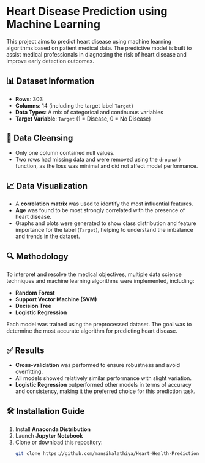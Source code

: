 # Heart Disease Prediction using Machine Learning

This project aims to predict heart disease using machine learning algorithms based on patient medical data. The predictive model is built to assist medical professionals in diagnosing the risk of heart disease and improve early detection outcomes.

## 📊 Dataset Information
- **Rows**: 303  
- **Columns**: 14 (including the target label `Target`)  
- **Data Types**: A mix of categorical and continuous variables  
- **Target Variable**: `Target` (1 = Disease, 0 = No Disease)

## 🧹 Data Cleansing
- Only one column contained null values.
- Two rows had missing data and were removed using the `dropna()` function, as the loss was minimal and did not affect model performance.

## 📈 Data Visualization
- A **correlation matrix** was used to identify the most influential features.
- **Age** was found to be most strongly correlated with the presence of heart disease.
- Graphs and plots were generated to show class distribution and feature importance for the label (`Target`), helping to understand the imbalance and trends in the dataset.

## 🔍 Methodology
To interpret and resolve the medical objectives, multiple data science techniques and machine learning algorithms were implemented, including:

- **Random Forest**
- **Support Vector Machine (SVM)**
- **Decision Tree**
- **Logistic Regression**

Each model was trained using the preprocessed dataset. The goal was to determine the most accurate algorithm for predicting heart disease.

## ✅ Results
- **Cross-validation** was performed to ensure robustness and avoid overfitting.
- All models showed relatively similar performance with slight variation.
- **Logistic Regression** outperformed other models in terms of accuracy and consistency, making it the preferred choice for this prediction task.

## 🛠 Installation Guide

1. Install **Anaconda Distribution**  
2. Launch **Jupyter Notebook**  
3. Clone or download this repository:
   ```bash
   git clone https://github.com/mansikalathiya/Heart-Health-Prediction.git

